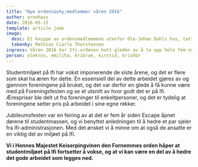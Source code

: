 ```yaml
---
title: "Nye ordens&shy;medlemmer våren 2016"
author: arnehass
date: 2016-05-15
template: article.jade
image:
  desc: Et knippe av ordensmedlemmene utenfor Ole-Johan Dahls hus, tatt ifm Foreningsfesten
  takenby: Mathias Ciarlo Thorstensen
ingress: Våren 2016 har Ifi-ordenen hatt gleden av å ta opp hele fem nye medlemmer; Ole Kristian Rosvold, Emilie Hallgren, Kristin Brænden, Kirsti Dalseth, og Kristin Broch Eliassen. Opptagelsen ble fordelt på to seremonier, en på Foreningsfesten 29. juni og en på Jubileumsfesten 13. mai.
person: olekros, emiliha, kribrae, kirstid, krishbr
---
```


Studentmiljøet på Ifi har vokst imponerende de siste årene, og det er flere som skal ha æren for dette. En essensiell del av dette arbeidet gjøres av og gjennom foreningene på bruket, og det var derfor en glede å få kunne være med på Foreningsfesten og se et utsnitt av hvor godt det er på Ifi. Ærespriser ble delt ut fra foreninger til enkeltpersoner, og det er tydelig at foreningene setter pris på arbeidet i sine egne rekker.

Jubileumsfesten var en feiring av at det er fem år siden Escape åpnet dørene til studentmassen, og vi benyttet anledningen til å hedre et par sjeler fra Ifi-administrasjonen. Med det ønsket vi å minne om at også de ansatte er en viktig del av miljøet på Ifi.

**Vi i Hennes Majestet Keiserpingvinen den Fornemmes orden håper at studentmiljøet på Ifi fortsetter å vokse, og at vi kan være en del av å hedre det gode arbeidet som legges ned.**